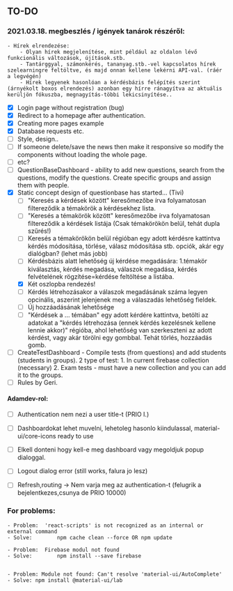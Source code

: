 ## TO-DO

### 2021.03.18. megbeszlés / igények tanárok részéről:

	- Hírek elrendezése: 
		- Olyan hírek megjelenítése, mint például az oldalon lévő funkcionális változások, újítások.stb.
		- Tantárggyal, számonkérés, tananyag.stb.-vel kapcsolatos hírek szelearningre feltöltve, és majd onnan kellene lekérni API-val. (ráér a legvégén)
		- Hírek legyenek hasonlóan a kérdésbázis felépítés szerint (árnyékolt boxos elrendezés) azonban egy hírre ránagyítva az aktuális kerüljön fókuszba, megnagyítás-többi lekicsinyítése..		



- [x] Login page without registration (bug)
- [x] Redirect to a homepage after authentication.
- [x] Creating more pages example
- [x] Database requests etc.
- [ ] Style, design..
- [ ] If someone delete/save the news then make it responsive so modify the components without loading the whole page.
- [ ] etc?
- [ ] QuestionBaseDashboard - ability to add new questions, search from the questions, modify the questions. Create specific groups and assign them with people.
- [x] Static concept design of questionbase has started... (Tivi)
	- [ ] "Keresés a kérdések között" keresőmezőbe írva folyamatosan filtereződik a témakörök a kérdésekhez lista.
	- [ ] "Keresés a témakörök között" keresőmezőbe írva folyamatosan filtereződik a kérdések listája (Csak témakörökön belül, tehát dupla szűrés!)
	- [ ] Keresés a témakörökön belül régióban egy adott kérdésre kattintva kérdés módosítása, törlése, válasz módosítása stb. opciók, akár egy dialógban? (lehet más jobb)
	- [ ] Kérdésbázis alatt lehetőség új kérdése megadására: 1.témakör kiválasztás, kérdés megadása, válaszok megadása, kérdés felvételének rögzítése=kérdése feltöltése a listába.
	- [x] Két oszlopba rendezés!
	- [ ] Kérdés létrehozásakor a válaszok megadásának száma legyen opcinális, aszerint jelenjenek meg a válaszadás lehetőség fieldek.
	- [ ] Új hozzáadásának lehetősége
	- [ ] "Kérdések a ... témában" egy adott kérdére kattintva, betölti az adatokat a "kérdés létrehozása (ennek kérdés kezelésnek kellene lennie akkor)" régióba, ahol lehetőség van szerkeszteni az adott kérdést, vagy akár törölni egy gombbal. Tehát törlés, hozzáadás gomb.
- [ ] CreateTestDashboard - Compile tests (from questions) and add students (students in groups). 2 type of test: 1. In current firebase collection (necessary) 2. Exam tests - must have a new collection and you can add it to the groups.
- [ ] Rules by Geri.

#### Adamdev-rol:
- [ ]  Authentication nem nezi a user title-t (PRIO I.)
- [ ]  Dashboardokat lehet muvelni, lehetoleg hasonlo kiindulassal, material-ui/core-icons ready to use
- [ ]  Elkell donteni hogy kell-e meg dashboard vagy megoldjuk popup dialoggal.
- [ ]  Logout dialog error (still works, falura jo lesz)
- [ ]  Refresh,routing -> Nem varja meg az authentication-t (felugrik a bejelentkezes,csunya de PRIO 10000)




### For problems:

	- Problem: 	'react-scripts' is not recognized as an internal or external command
	- Solve:		npm cache clean --force OR npm update
	
	- Problem:	Firebase modul not found
	- Solve:		npm install --save firebase


	- Problem: Module not found: Can't resolve 'material-ui/AutoComplete'
	- Solve: npm install @material-ui/lab


